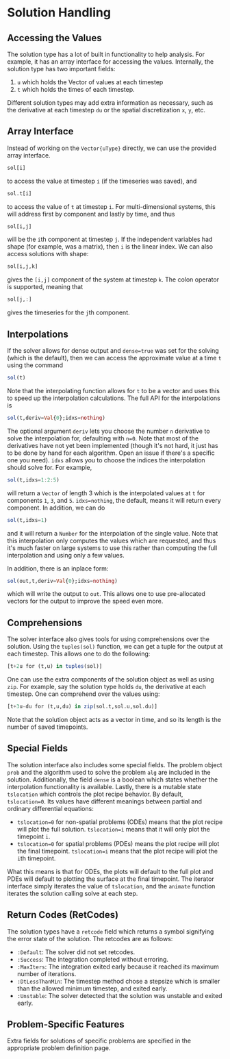 # Solution Handling

## Accessing the Values

The solution type has a lot of built in functionality to help analysis. For example,
it has an array interface for accessing the values. Internally, the solution type
has two important fields:

1. `u` which holds the Vector of values at each timestep
2. `t` which holds the times of each timestep.

Different solution types may add extra information as necessary, such as the
derivative at each timestep `du` or the spatial discretization `x`, `y`, etc.

## Array Interface

Instead of working on the `Vector{uType}` directly, we can use the provided
array interface.

```julia
sol[i]
```

to access the value at timestep `i` (if the timeseries was saved), and

```julia
sol.t[i]
```

to access the value of `t` at timestep `i`. For multi-dimensional systems, this
will address first by component and lastly by time, and thus

```julia
sol[i,j]
```

will be the `i`th component at timestep `j`. If the independent variables had shape
(for example, was a matrix), then `i` is the linear index. We can also access
solutions with shape:

```julia
sol[i,j,k]
```

gives the `[i,j]` component of the system at timestep `k`. The colon operator is
supported, meaning that

```julia
sol[j,:]
```

gives the timeseries for the `j`th component.

## Interpolations

If the solver allows for dense output and `dense=true` was set for the solving
(which is the default), then we can access the approximate value
at a time `t` using the command

```julia
sol(t)
```

Note that the interpolating function allows for `t` to be a vector and uses this to speed up the interpolation calculations. The full API for the interpolations is

```julia
sol(t,deriv=Val{0};idxs=nothing)
```

The optional argument `deriv` lets you choose the number `n` derivative to solve the interpolation for, defaulting with `n=0`. Note that most of the derivatives have not yet been implemented (though it's not hard, it just has to be done by hand for each algorithm. Open an issue if there's a specific one you need). `idxs` allows you to choose the indices the interpolation should solve for. For example,

```julia
sol(t,idxs=1:2:5)
```

will return a `Vector` of length 3 which is the interpolated values at `t` for components `1`, `3`, and `5`. `idxs=nothing`, the default, means it will return every component. In addition, we can do

```julia
sol(t,idxs=1)
```

and it will return a `Number` for the interpolation of the single value. Note that this interpolation only computes the values which are requested, and thus it's much faster on large systems to use this rather than computing the full interpolation and using only a few values.

In addition, there is an inplace form:

```julia
sol(out,t,deriv=Val{0};idxs=nothing)
```

which will write the output to `out`. This allows one to use pre-allocated vectors for the output to improve the speed even more.

## Comprehensions

The solver interface also gives tools for using comprehensions over the solution.
Using the `tuples(sol)` function, we can get a tuple for the output at each
timestep. This allows one to do the following:

```julia
[t+2u for (t,u) in tuples(sol)]
```

One can use the extra components of the solution object as well as using `zip`. For
example, say the solution type holds `du`, the derivative at each timestep. One
can comprehend over the values using:

```julia
[t+3u-du for (t,u,du) in zip(sol.t,sol.u,sol.du)]
```

Note that the solution object acts as a vector in time, and so its length is the
number of saved timepoints.

## Special Fields

The solution interface also includes some special fields. The problem object
`prob` and the algorithm used to solve the problem `alg` are included in the
solution. Additionally, the field `dense` is a boolean which states whether
the interpolation functionality is available. Lastly, there is a mutable state
`tslocation` which controls the plot recipe behavior. By default, `tslocation=0`.
Its values have different meanings between partial and ordinary differential equations:

- `tslocation=0`  for non-spatial problems (ODEs) means that the plot recipe
  will plot the full solution. `tslocation=i` means that it will only plot the
  timepoint `i`.
- `tslocation=0` for spatial problems (PDEs) means the plot recipe will plot
  the final timepoint. `tslocation=i` means that the plot recipe will plot the
  `i`th timepoint.

What this means is that for ODEs, the plots will default to the full plot and PDEs
will default to plotting the surface at the final timepoint. The iterator interface
simply iterates the value of `tslocation`, and the `animate` function iterates
the solution calling solve at each step.

## Return Codes (RetCodes)

The solution types have a `retcode` field which returns a symbol signifying the
error state of the solution. The retcodes are as follows:

- `:Default`: The solver did not set retcodes.
- `:Success`: The integration completed without erroring.
- `:MaxIters`: The integration exited early because it reached its maximum number
  of iterations.
- `:DtLessThanMin`: The timestep method chose a stepsize which is smaller than the
  allowed minimum timestep, and exited early.
- `:Unstable`: The solver detected that the solution was unstable and exited early.

## Problem-Specific Features

Extra fields for solutions of specific problems are specified in the appropriate
problem definition page.  
